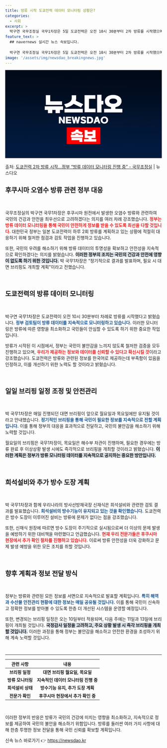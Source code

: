 ```yaml
---
title: 방류 시작 도쿄전력 데이터 모니터링 상황은?
categories:
  - 사회
excerpt: >
  박구연 국무조정실 국무1차장은 5일 도쿄전력은 오전 10시 30분부터 2차 방류를 시작했으며, 우리 검토팀도…
feature_text: >
  ## navernews 실시간 뉴스 속보입니다.

  박구연 국무조정실 국무1차장은 5일 도쿄전력은 오전 10시 30분부터 2차 방류를 시작했으며, 우리 검토팀도…
image: '/assets/img/newsdao_breakingnews.jpg'
---
```


![뉴스다오 속보](/assets/img/newsdao_breakingnews.jpg)

<p>출처: <a href="https://newsdao.kr/2082" rel="dofollow">도쿄전력 2차 방류 시작…정부 “방류 데이터 모니터링 진행 중”  - 국무조정실</a> | 뉴스다오</p>

<h2 data-ke-size="size26">후쿠시마 오염수 방류 관련 정부 대응</h2>

<p data-ke-size="size16">&nbsp;</p> 

국무조정실의 박구연 국무1차장은 후쿠시마 원전에서 발생한 오염수 방류와 관련하여 국민의 건강과 안전을 최우선으로 고려하겠다는 의지를 여러 차례 강조했습니다. <b><span style="color: #ee2323;">정부는 방류 데이터 모니터링을 통해 국민이 안전하게 정보를 받을 수 있도록 최선을 다할 것입니다.</span></b> 대한민국 정부는 일본 도쿄전력이 하루 2회 방류를 계획하고 있는 상황에 적절히 대응하기 위해 철저한 점검과 검토 작업을 진행하고 있습니다.

또한, 국민의 우려를 해소하기 위해 방류 데이터의 투명성을 확보하고 안전성을 지속적으로 확인하겠다는 의지를 밝혔습니다. <b><span style="background-color: #21538527;">이러한 정부의 조치는 국민의 건강과 안전에 영향이 없도록 하기 위한 것입니다.</span></b> 박 국무1차장은 “정기적으로 결과를 발표하며, 필요 시 대면 브리핑도 개최할 계획”이라고 전했습니다.

<p data-ke-size="size16">&nbsp;</p> 

<h2 data-ke-size="size26">도쿄전력의 방류 데이터 모니터링</h2>

<p data-ke-size="size16">&nbsp;</p> 

박구연 국무1차장은 도쿄전력이 오전 10시 30분부터 차례로 방류를 시작했다고 밝혔습니다. <b><span style="color: #1a5490;">정부 검토팀이 방류 데이터를 지속적으로 모니터링하고 있습니다.</span></b> 이러한 모니터링은 방류에 따른 영향을 최소화하고 국민들이 안심할 수 있도록 하기 위한 중요한 작업입니다.

방류가 시작된 이 시점에서, 정부는 국민이 불안감을 느끼지 않도록 철저한 검증을 모두 진행하고 있으며, <b><span style="color: #ee2323;">우리가 제공하는 정보와 데이터를 신뢰할 수 있다고 확신시킬 것</span></b>이라고 강조했습니다. 도쿄전력은 방류와 관련된 정보를 한국어로 제공하는데 부족함이 있음을 인정하고, 이를 개선하기 위한 노력도 할 것이라고 밝혔습니다.

<p data-ke-size="size16">&nbsp;</p> 

<h2 data-ke-size="size26">일일 브리핑 일정 조정 및 안전관리</h2>

<p data-ke-size="size16">&nbsp;</p> 

박 국무1차장은 매일 진행되던 대면 브리핑이 앞으로 월요일과 목요일에만 유지될 것이라고 안내했습니다. <b><span style="color: #1a5490;">정기적인 브리핑을 통해 국민이 필요한 정보를 지속적으로 전할 계획입니다.</span></b> 이를 통해 정부의 대응을 효과적으로 전달하고, 국민의 불안감을 해소하기 위해 노력할 것입니다.

월요일의 브리핑은 국무1차장이, 목요일은 해수부 차관이 진행하며, 필요한 경우에는 방류 완료 후 이상상황 발생 시에도 즉각적으로 브리핑을 개최할 것이라고 밝혔습니다. <b><span style="background-color: #21538527;">이러한 계획은 정부가 방류 모니터링 데이터를 지속적으로 공지하는 중요한 방안입니다.</span></b> 

<p data-ke-size="size16">&nbsp;</p> 

<h2 data-ke-size="size26">희석설비와 추가 방수 도장 계획</h2>

<p data-ke-size="size16">&nbsp;</p> 

박 국무1차장과 함께 우리나라의 방사선방재국장 신재식은 희석설비와 관련한 검토 결과를 발표했습니다. <b><span style="color: #1a5490;">희석설비의 방수기능이 유지되고 있는 것을 확인했습니다.</span></b> 도쿄전력은 방수 도장이 이루어진 설비는 방류에 문제가 없다는 점을 강조했습니다.

또한, 신재식 원장에 따르면 방수 도장이 주기적으로 실시됨으로써 더 이상의 문제 발생을 예방하기 위한 대비책을 마련했다고 언급했습니다. <b><span style="color: #ee2323;">현재 우리 전문가들은 후쿠시마 현장에서 추가 확인 절차를 진행하고 있습니다.</span></b> 이로써 방류 안전성을 더욱 강화하고 문제 발생 예방을 위한 모든 조치를 취할 것입니다.

<p data-ke-size="size16">&nbsp;</p> 

<h2 data-ke-size="size26">향후 계획과 정보 전달 방식</h2>

<p data-ke-size="size16">&nbsp;</p> 

정부는 방류와 관련된 모든 정보를 서면으로 지속적으로 발표할 계획입니다. <b><span style="color: #1a5490;">특히 해역과 수산물 안전관리 현황에 대한 정보는 매일 공유될 것입니다.</span></b> 이를 통해 국민이 신속하고 정확한 정보를 받아볼 수 있도록 한층 더 개선된 시스템을 운영할 예정입니다.

또한, 변경되는 브리핑 일정은 오는 10일부터 적용되며, 다음 주에는 11일과 13일에 브리핑이 개최될 것입니다. <b><span style="background-color: #21538527;">국정감사 일정을 고려하고, 주요 상황 발생 시 즉각 브리핑을 개최할 것입니다.</span></b> 이러한 과정을 통해 정부는 불안감을 해소하고 안전한 환경을 조성하기 위해 계속 노력할 것입니다.

<p data-ke-size="size16">&nbsp;</p> 

<hr />

<table style="width: 100%; border-collapse: collapse;">
    <thead>
        <tr>
            <th style="text-align: center;"><b>관련 사항</b></th>
            <th style="text-align: center;"><b>내용</b></th>
        </tr>
    </thead>
    <tbody>
        <tr>
            <td style="text-align: center; height: 17px;"><b>브리핑 일정</b></td>
            <td style="text-align: center; height: 17px;"><b>대면 브리핑 월요일, 목요일</b></td>
        </tr>
        <tr>
            <td style="text-align: center; height: 17px;"><b>방류 모니터링</b></td>
            <td style="text-align: center; height: 17px;"><b>지속적인 데이터 모니터링 진행 중</b></td>
        </tr>
        <tr>
            <td style="text-align: center; height: 17px;"><b>희석설비 상태</b></td>
            <td style="text-align: center; height: 17px;"><b>방수기능 유지, 추가 도장 계획</b></td>
        </tr>
        <tr>
            <td style="text-align: center; height: 17px;"><b>전문가 확인</b></td>
            <td style="text-align: center; height: 17px;"><b>후쿠시마 현장에서 추가 확인 중</b></td>
        </tr>
    </tbody>
</table>

<p data-ke-size="size16">&nbsp;</p> 

이러한 정부의 반응은 방류가 국민의 건강에 미치는 영향을 최소화하고, 지속적으로 정보를 제공하여 국민의 불안을 해소하기 위함입니다. 방류를 둘러싼 여러 가지 사항에 대해 한층 투명한 정보 전달을 통해 국민 신뢰를 확보할 계획입니다. 

신속 뉴스 바로가기 👉 <a href="https://newsdao.kr" rel="dofollow">https://newsdao.kr</a>



